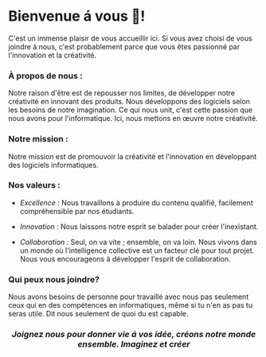 <h1>Bienvenue á vous 🙂!</h1>
<p>
   C'est un immense plaisir de vous accueillir ici. Si vous avez choisi de vous joindre à nous, c'est probablement parce que vous êtes passionné par l'innovation et la créativité.
</p>
<h3>À propos de nous :</h3>
<p>
  Notre raison d'être est de repousser nos limites, de développer notre créativité en innovant des produits. Nous développons des logiciels selon les besoins de notre imagination. Ce qui nous unit, c'est cette passion que nous avons pour l'informatique. Ici, nous mettons en œuvre notre créativité.
</p>
<h3>
   Notre mission :
</h3>
<p>
  Notre mission est de promouvoir la créativité et l'innovation en développant des logiciels informatiques.
</p>

<h3>
   Nos valeurs :
</h3>
<p>
   <div>
      <ul>
         <li>
            <p><em> Excellence :</em> Nous travaillons à produire du contenu qualifié, facilement compréhensible par nos étudiants.</p>
         </li>
         <li>
            <p> <em> Innovation : </em> Nous laissons notre esprit se balader pour créer l'inexistant.</p>
         </li>
         <li>
            <p> <em> Collaboration :</em>
               Seul, on va vite ; ensemble, on va loin. Nous vivons dans un monde où l'intelligence collective est un facteur clé pour tout projet. Nous vous encourageons à développer l'esprit de collaboration.
            </p>
         </li>
      </ul>
   </div>
</p>
<h3> Qui peux nous joindre?</h3>
<p>
   Nous avons besoins de personne pour travaillé avec nous pas seulement ceux qui en des compétences en informatiques, même si tu n'en as pas tu seras utile.
  Dit nous seulement de quoi du est capable.
</p>

<h3 align="center" color="blue"><i> Joignez nous pour donner vie á vos idée, créons notre monde ensemble. Imaginez et créer</i>
</h3>
